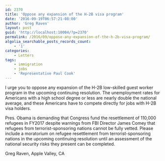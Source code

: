 ```yaml
---
id: 2370
title: 'Oppose any expansion of the H-2B visa program'
date: '2016-09-19T06:57:21-08:00'
author: 'Greg Raven'
layout: post
guid: 'http://localhost:10004/?p=2370'
permalink: /2016/09/oppose-any-expansion-of-the-h-2b-visa-program/
algolia_searchable_posts_records_count:
    - '1'
categories:
    - Letters
tags:
    - immigration
    - jobs
    - 'Representative Paul Cook'
---
```


I urge you to oppose any expansion of the H-2B low-skilled guest worker program in the upcoming continuing resolution. The unemployment rates for Americans with a high school degree or less are nearly double the national average, and these Americans have to compete directly for jobs with H-2B visa holders.

Pres. Obama is demanding that Congress fund the resettlement of 110,000 refugees in FY2017 despite warnings from FBI Director James Comey that refugees from terrorist-sponsoring nations cannot be fully vetted. Please include a moratorium on refugee resettlement from terrorist-sponsoring nations in the upcoming continuing resolution until an assessment of the national security risks they present can be completed.

Greg Raven, Apple Valley, CA
